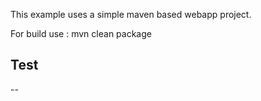 This example uses a simple maven based webapp project.

For build use : mvn clean package

Test
--
--

